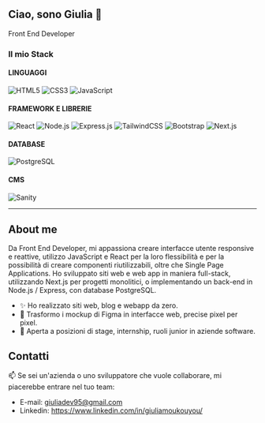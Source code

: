 ## Ciao, sono Giulia 👋
Front End Developer

### **Il mio Stack**

#### **LINGUAGGI**
![HTML5](https://img.shields.io/badge/HTML5-E34F26?style=for-the-badge&logo=html5&logoColor=white)
![CSS3](https://img.shields.io/badge/CSS3-1572B6?style=for-the-badge&logo=css3&logoColor=white)
![JavaScript](https://img.shields.io/badge/JavaScript-323330?style=for-the-badge&logo=javascript&logoColor=F7DF1E)

#### **FRAMEWORK E LIBRERIE**
![React](https://img.shields.io/badge/React-20232A?style=for-the-badge&logo=react&logoColor=61DAFB)
![Node.js](https://img.shields.io/badge/Node.js-339933?style=for-the-badge&logo=nodedotjs&logoColor=white)
![Express.js](https://img.shields.io/badge/Express.js-404D59?style=for-the-badge)
![TailwindCSS](https://img.shields.io/badge/Tailwind_CSS-38B2AC?style=for-the-badge&logo=tailwind-css&logoColor=white)
![Bootstrap](https://img.shields.io/badge/Bootstrap-563D7C?style=for-the-badge&logo=bootstrap&logoColor=white)
![Next.js](https://img.shields.io/badge/Next.js-000000?style=for-the-badge&logo=next.js&logoColor=white)

#### **DATABASE**
![PostgreSQL](https://img.shields.io/badge/PostgreSQL-316192?style=for-the-badge&logo=postgresql&logoColor=white)

#### **CMS**
![Sanity](https://img.shields.io/badge/Sanity-FF3E00?style=for-the-badge&logo=sanity&logoColor=white)

---

## About me
Da Front End Developer, mi appassiona creare interfacce utente responsive e reattive, utilizzo JavaScript e React per la loro flessibilità e per la possibilità di creare componenti riutilizzabili, oltre che Single Page Applications.
Ho sviluppato siti web e web app in maniera full-stack, utilizzando Next.js per progetti monolitici, o implementando un back-end in Node.js / Express, con database PostgreSQL.


- ✨ Ho realizzato siti web, blog e webapp da zero.
- 🎨 Trasformo i mockup di Figma in interfacce web, precise pixel per pixel.
- 🤝 Aperta a posizioni di stage, internship, ruoli junior in aziende software.



## Contatti
 📫 Se sei un'azienda o uno sviluppatore che vuole collaborare, mi piacerebbe entrare nel tuo team: 
 - E-mail: giuliadev95@gmail.com
-  Linkedin: https://www.linkedin.com/in/giuliamoukouyou/
  

